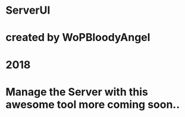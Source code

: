 # ServerUI
# created by WoPBloodyAngel 
# 2018
# Manage the Server with this awesome tool more coming soon.. 
